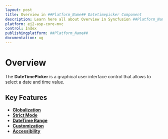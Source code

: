 ```yaml
---
layout: post
title: Overview in ##Platform_Name## Datetimepicker Component
description: Learn here all about Overview in Syncfusion ##Platform_Name## Datetimepicker component of Syncfusion Essential JS 2 and more.
platform: ej2-asp-core-mvc
control: Index
publishingplatform: ##Platform_Name##
documentation: ug
---
```


# Overview

The **DateTimePicker** is a graphical user interface control that allows to select a date and time value.

## Key Features

* **[Globalization](/datetimepicker/globalization/)**
* **[Strict Mode](/datetimepicker/strict-mode/)**
* **[DateTime Range](/datetimepicker/date-time-range/)**
* **[Customization](/datetimepicker/customization/)**
* **[Accessibility](/datetimepicker/accessibility/)**
